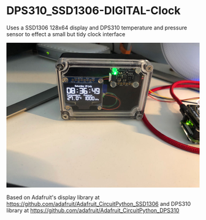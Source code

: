 # DPS310_SSD1306-DIGITAL-Clock

Uses a SSD1306 128x64 display and DPS310 temperature and pressure sensor to effect a small but tidy clock interface 

<img src="https://raw.githubusercontent.com/wildestpixel/DPS310_SSD1306-DIGITAL-Clock/master/IMG_0685.jpg">

Based on Adafruit's display library at https://github.com/adafruit/Adafruit_CircuitPython_SSD1306 and DPS310 library at https://github.com/adafruit/Adafruit_CircuitPython_DPS310
